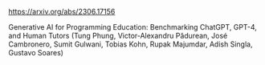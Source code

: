 https://arxiv.org/abs/2306.17156

Generative AI for Programming Education: Benchmarking ChatGPT, GPT-4, and Human Tutors (Tung Phung, Victor-Alexandru Pădurean, José Cambronero, Sumit Gulwani, Tobias Kohn, Rupak Majumdar, Adish Singla, Gustavo Soares)